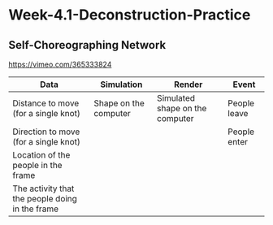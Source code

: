 # Week-4.1-Deconstruction-Practice

## Self-Choreographing Network
https://vimeo.com/365333824

Data | Simulation | Render | Event
-- | -- | -- | -- 
Distance to move (for a single knot) | Shape on the computer | Simulated shape on the computer | People leave 
Direction to move (for a single knot) |  |  | People enter
Location of the people in the frame |  |  |  
The activity that the people doing in the frame |  |  |  | 
